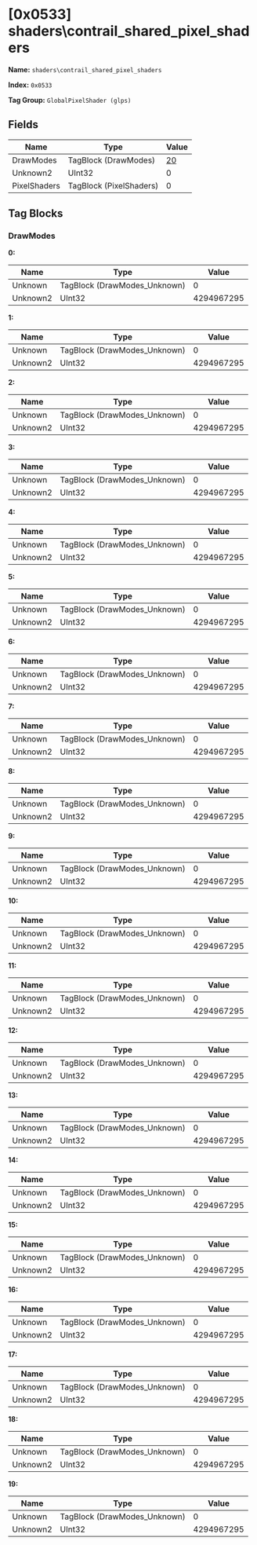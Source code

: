 # [0x0533] shaders\contrail_shared_pixel_shaders

**Name:** ```shaders\contrail_shared_pixel_shaders```

**Index:** ```0x0533```

**Tag Group:** ```GlobalPixelShader (glps)```

## Fields

Name	| Type	| Value
---	|---	|---	|
DrawModes	|TagBlock (DrawModes)	|[20](#drawmodes)
Unknown2	|UInt32	|0
PixelShaders	|TagBlock (PixelShaders)	|0


## Tag Blocks

### DrawModes

**0:**

Name	| Type	| Value
---	|---	|---	|
Unknown	|TagBlock (DrawModes_Unknown)	|0
Unknown2	|UInt32	|4294967295


**1:**

Name	| Type	| Value
---	|---	|---	|
Unknown	|TagBlock (DrawModes_Unknown)	|0
Unknown2	|UInt32	|4294967295


**2:**

Name	| Type	| Value
---	|---	|---	|
Unknown	|TagBlock (DrawModes_Unknown)	|0
Unknown2	|UInt32	|4294967295


**3:**

Name	| Type	| Value
---	|---	|---	|
Unknown	|TagBlock (DrawModes_Unknown)	|0
Unknown2	|UInt32	|4294967295


**4:**

Name	| Type	| Value
---	|---	|---	|
Unknown	|TagBlock (DrawModes_Unknown)	|0
Unknown2	|UInt32	|4294967295


**5:**

Name	| Type	| Value
---	|---	|---	|
Unknown	|TagBlock (DrawModes_Unknown)	|0
Unknown2	|UInt32	|4294967295


**6:**

Name	| Type	| Value
---	|---	|---	|
Unknown	|TagBlock (DrawModes_Unknown)	|0
Unknown2	|UInt32	|4294967295


**7:**

Name	| Type	| Value
---	|---	|---	|
Unknown	|TagBlock (DrawModes_Unknown)	|0
Unknown2	|UInt32	|4294967295


**8:**

Name	| Type	| Value
---	|---	|---	|
Unknown	|TagBlock (DrawModes_Unknown)	|0
Unknown2	|UInt32	|4294967295


**9:**

Name	| Type	| Value
---	|---	|---	|
Unknown	|TagBlock (DrawModes_Unknown)	|0
Unknown2	|UInt32	|4294967295


**10:**

Name	| Type	| Value
---	|---	|---	|
Unknown	|TagBlock (DrawModes_Unknown)	|0
Unknown2	|UInt32	|4294967295


**11:**

Name	| Type	| Value
---	|---	|---	|
Unknown	|TagBlock (DrawModes_Unknown)	|0
Unknown2	|UInt32	|4294967295


**12:**

Name	| Type	| Value
---	|---	|---	|
Unknown	|TagBlock (DrawModes_Unknown)	|0
Unknown2	|UInt32	|4294967295


**13:**

Name	| Type	| Value
---	|---	|---	|
Unknown	|TagBlock (DrawModes_Unknown)	|0
Unknown2	|UInt32	|4294967295


**14:**

Name	| Type	| Value
---	|---	|---	|
Unknown	|TagBlock (DrawModes_Unknown)	|0
Unknown2	|UInt32	|4294967295


**15:**

Name	| Type	| Value
---	|---	|---	|
Unknown	|TagBlock (DrawModes_Unknown)	|0
Unknown2	|UInt32	|4294967295


**16:**

Name	| Type	| Value
---	|---	|---	|
Unknown	|TagBlock (DrawModes_Unknown)	|0
Unknown2	|UInt32	|4294967295


**17:**

Name	| Type	| Value
---	|---	|---	|
Unknown	|TagBlock (DrawModes_Unknown)	|0
Unknown2	|UInt32	|4294967295


**18:**

Name	| Type	| Value
---	|---	|---	|
Unknown	|TagBlock (DrawModes_Unknown)	|0
Unknown2	|UInt32	|4294967295


**19:**

Name	| Type	| Value
---	|---	|---	|
Unknown	|TagBlock (DrawModes_Unknown)	|0
Unknown2	|UInt32	|4294967295


